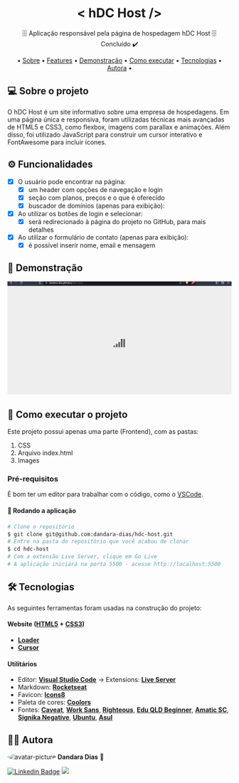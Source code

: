 <h1 align="center">< hDC Host /></h1>

<p align="center">🗄️ Aplicação responsável pela página de hospedagem hDC Host 🗄️ Concluído ✔️</p>

<p align="center">
• <a href="#-sobre-o-projeto">Sobre</a> •
 <a href="#%EF%B8%8F-funcionalidades">Features</a> • 
 <a href="#-demonstra%C3%A7%C3%A3o">Demonstração</a> • 
 <a href="#-como-executar-o-projeto">Como executar</a> • 
 <a href="#-tecnologias">Tecnologias</a> •
 <a href="#%EF%B8%8F-autora">Autora</a> •
</p>

## 💻 Sobre o projeto

O hDC Host é um site informativo sobre uma empresa de hospedagens. Em uma página única e responsiva, foram utilizadas técnicas mais avançadas de HTML5 e CSS3, como flexbox, imagens com parallax e animações. Além disso, foi utilizado JavaScript para construir um cursor interativo e FontAwesome para incluir ícones. 

## ⚙️ Funcionalidades

- [x] O usuário pode encontrar na página:
  - [x] um header com opções de navegação e login
  - [x] seção com planos, preços e o que é oferecido
  - [x] buscador de domínios (apenas para exibição):

- [x] Ao utilizar os botões de login e selecionar:
  - [x] será redirecionado à página do projeto no GitHub, para mais detalhes

- [x] Ao utilizar o formulário de contato (apenas para exibição):
    - [x] é possível inserir nome, email e mensagem 

## 🎨 Demonstração

<p align="center">
  <img alt="hDC-app" title="#hDC" src="hdc.gif" width="800px">
</p>

## 🚀 Como executar o projeto

Este projeto possui apenas uma parte (Frontend), com as pastas:
1. CSS 
2. Arquivo index.html
3. Images

### Pré-requisitos

É bom ter um editor para trabalhar com o código, como o [VSCode](https://code.visualstudio.com/).

#### 🎲 Rodando a aplicação

``` bash
# Clone o repositório
$ git clone git@github.com:dandara-dias/hdc-host.git
# Entre na pasta do repositório que você acabou de clonar
$ cd hdc-host
# Com a extensão Live Server, clique em Go Live
# A aplicação iniciará na porta 5500 - acesse http://localhost:5500 
```
## 🛠 Tecnologias

As seguintes ferramentas foram usadas na construção do projeto:

#### **Website** ([HTML5](https://developer.mozilla.org/en-US/docs/Web/HTML) + [CSS3](https://developer.mozilla.org/pt-BR/docs/Web/CSS))

-   **[Loader](https://codepen.io/ispal/pen/mVaaJe)**
-   **[Cursor](https://tholman.com/cursor-effects/)**

#### **Utilitários**

-   Editor:  **[Visual Studio Code](https://code.visualstudio.com/)**  → Extensions:  **[Live Server](https://marketplace.visualstudio.com/items?itemName=ritwickdey.LiveServer)**
-   Markdown:  **[Rocketseat](https://blog.rocketseat.com.br/como-fazer-um-bom-readme/)**
-   Favicon:  **[Icons8](https://icons8.com.br/icon/111400/banco-de-dados)**
-   Paleta de cores: **[Coolors](https://coolors.co/palette/efefef-616163-e4572e-480355-0ead69)**
-   Fontes:  **[Caveat](https://fonts.google.com/specimen/Caveat?query=Caveat)**,  **[Work Sans](https://fonts.google.com/specimen/Work+Sans?query=Work+Sans)**, **[Righteous](https://fonts.google.com/specimen/Righteous?query=Righteous)**, **[Edu QLD Beginner](https://fonts.google.com/specimen/Edu+QLD+Beginner?query=Edu+QLD+Beginner)**, **[Amatic SC](https://fonts.google.com/specimen/Amatic+SC?query=Amatic+SC)**, **[Signika Negative](https://fonts.google.com/specimen/Signika+Negative?query=Signika+Negative)**, **[Ubuntu](https://fonts.google.com/specimen/Ubuntu?query=Ubuntu)**, **[Asul](https://fonts.google.com/specimen/Asul?query=Asul)**

## 🦸‍♀️ Autora

 <img style="border-radius: 50%;" src="https://avatars.githubusercontent.com/u/85723209?v=4" width="100px;" alt="avatar-picture"/>
 <b>Dandara Dias</b> 🎀
 
[![Linkedin Badge](https://img.shields.io/badge/-LinkedIn-%230077B5?style=for-the-badge&logo=linkedin&logoColor=white&link=https://www.linkedin.com/in/dandara-dias/)](https://www.linkedin.com/in/dandara-dias/) 
<a href = "mailto:dandaradias.contato@gmail.com"><img src="https://img.shields.io/badge/-Gmail-%23333?style=for-the-badge&logo=gmail&logoColor=white" target="_blank"></a>
